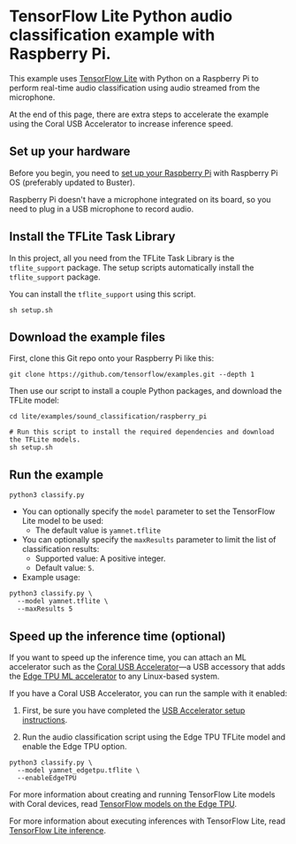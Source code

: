 # TensorFlow Lite Python audio classification example with Raspberry Pi.

This example uses [TensorFlow Lite](https://tensorflow.org/lite) with Python on
a Raspberry Pi to perform real-time audio classification using audio streamed
from the microphone.

At the end of this page, there are extra steps to accelerate the example using
the Coral USB Accelerator to increase inference speed.

## Set up your hardware

Before you begin, you need to
[set up your Raspberry Pi](https://projects.raspberrypi.org/en/projects/raspberry-pi-setting-up)
with Raspberry Pi OS (preferably updated to Buster).

Raspberry Pi doesn't have a microphone integrated on its board, so you need to
plug in a USB microphone to record audio.

## Install the TFLite Task Library

In this project, all you need from the TFLite Task Library is the `tflite_support` package. The setup scripts automatically install
the `tflite_support` package.


You can install the `tflite_support` using this script.

```
sh setup.sh
```

## Download the example files

First, clone this Git repo onto your Raspberry Pi like this:

```
git clone https://github.com/tensorflow/examples.git --depth 1
```

Then use our script to install a couple Python packages, and download the TFLite
model:

```
cd lite/examples/sound_classification/raspberry_pi

# Run this script to install the required dependencies and download the TFLite models.
sh setup.sh
```

## Run the example

```
python3 classify.py
```

*   You can optionally specify the `model` parameter to set the TensorFlow Lite
    model to be used:
    *   The default value is `yamnet.tflite`
*   You can optionally specify the `maxResults` parameter to limit the list of
    classification results:
    *   Supported value: A positive integer.
    *   Default value: `5`.
*   Example usage:

```
python3 classify.py \
  --model yamnet.tflite \
  --maxResults 5
```

## Speed up the inference time (optional)

If you want to speed up the inference time, you can attach an ML accelerator
such as the
[Coral USB Accelerator](https://coral.withgoogle.com/products/accelerator)—a USB
accessory that adds the
[Edge TPU ML accelerator](https://coral.withgoogle.com/docs/edgetpu/faq/) to any
Linux-based system.

If you have a Coral USB Accelerator, you can run the sample with it enabled:

1.  First, be sure you have completed the
    [USB Accelerator setup instructions](https://coral.withgoogle.com/docs/accelerator/get-started/).

2.  Run the audio classification script using the Edge TPU TFLite model and
    enable the Edge TPU option.

```
python3 classify.py \
  --model yamnet_edgetpu.tflite \
  --enableEdgeTPU
```

For more information about creating and running TensorFlow Lite models with
Coral devices, read
[TensorFlow models on the Edge TPU](https://coral.withgoogle.com/docs/edgetpu/models-intro/).

For more information about executing inferences with TensorFlow Lite, read
[TensorFlow Lite inference](https://www.tensorflow.org/lite/guide/inference).
